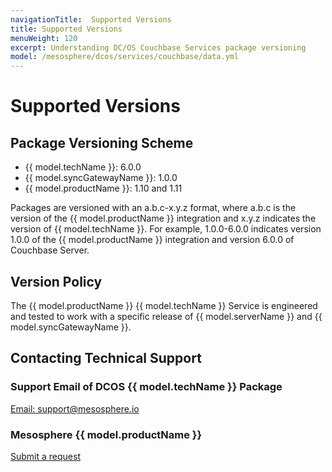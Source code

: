 ```yaml
---
navigationTitle:  Supported Versions
title: Supported Versions
menuWeight: 120
excerpt: Understanding DC/OS Couchbase Services package versioning
model: /mesosphere/dcos/services/couchbase/data.yml
---
```


# Supported Versions

## Package Versioning Scheme

- {{ model.techName }}: 6.0.0
- {{ model.syncGatewayName }}: 1.0.0
- {{ model.productName }}: 1.10 and 1.11

Packages are versioned with an a.b.c-x.y.z format, where a.b.c is the version of the {{ model.productName }} integration and x.y.z indicates the version of {{ model.techName }}. For example, 1.0.0-6.0.0 indicates version 1.0.0 of the {{ model.productName }} integration and version 6.0.0 of Couchbase Server.

## Version Policy

The {{ model.productName }} {{ model.techName }} Service is engineered and tested to work with a specific release of {{ model.serverName }} and {{ model.syncGatewayName }}.

## Contacting Technical Support

### Support Email of DCOS {{ model.techName }} Package

[Email: support@mesosphere.io](mailto:support@mesosphere.io)

### Mesosphere {{ model.productName }}

[Submit a request](https://support.mesosphere.com/hc/en-us/requests/new)
